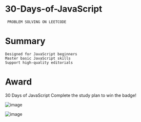 # 30-Days-of-JavaScript 
     PROBLEM SOLVING ON LEETCODE

# Summary
    Designed for JavaScript beginners
    Master basic JavaScript skills
    Support high-quality editorials

# Award
   30 Days of JavaScript
   Complete the study plan to win the badge! 

![image](https://github.com/swarnavopramanik/30-Days-of-JavaScript-/assets/105142693/5bd52552-e99c-4e84-a7eb-dd1af8f035b8)

![image](https://github.com/swarnavopramanik/30-Days-of-JavaScript-/assets/105142693/29f6b72b-ed1d-4b66-96f4-8f0e643d0351)




